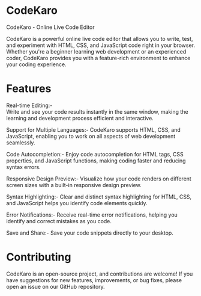 # CodeKaro

CodeKaro - Online Live Code Editor

CodeKaro is a powerful online live code editor that allows you to write, test, and experiment with HTML, CSS, and JavaScript code right in your browser. Whether you're a beginner learning web development or an experienced coder, CodeKaro provides you with a feature-rich environment to enhance your coding experience.

# Features

Real-time Editing:-  
Write and see your code results instantly in the same window, making the learning and development process efficient and interactive.

Support for Multiple Languages:- 
CodeKaro supports HTML, CSS, and JavaScript, enabling you to work on all aspects of web development seamlessly.

Code Autocompletion:- 
Enjoy code autocompletion for HTML tags, CSS properties, and JavaScript functions, making coding faster and reducing syntax errors.

Responsive Design Preview:- 
Visualize how your code renders on different screen sizes with a built-in responsive design preview.

Syntax Highlighting:- 
Clear and distinct syntax highlighting for HTML, CSS, and JavaScript helps you identify code elements quickly.

Error Notifications:- 
Receive real-time error notifications, helping you identify and correct mistakes as you code.

Save and Share:- 
Save your code snippets directly to your desktop.

# Contributing
CodeKaro is an open-source project, and contributions are welcome! If you have suggestions for new features, improvements, or bug fixes, please open an issue on our GitHub repository.
